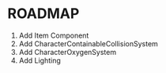 # ROADMAP

1. Add Item Component
2. Add CharacterContainableCollisionSystem
3. Add CharacterOxygenSystem
4. Add Lighting

